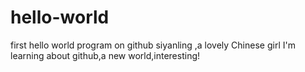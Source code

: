 # hello-world
first hello world program on github
siyanling ,a lovely Chinese girl
I'm learning about github,a new world,interesting!

